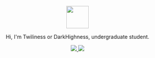 <div align="center">
  <br>
  <a href="https://github.com/DarkHighness">
    <img width="60" height="60" src="https://avatars1.githubusercontent.com/u/10475770?s=60&v=4"/>
  </a>
  <p>
    Hi, I'm Twiliness or DarkHighness, undergraduate student.
  </p>
  <a href="https://github.com/DarkHighness">
    <img src="https://github-readme-stats.vercel.app/api?username=DarkHighness&show_icons=true&theme=nord"/>
  </a>
  <a href="https://github.com/DarkHighness">
    <img src="https://github-readme-stats.vercel.app/api/top-langs/?username=DarkHighness">
  </a>
</div>


